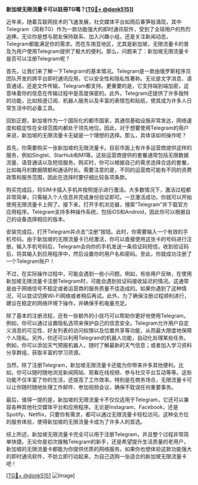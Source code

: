 **新加坡无限流量卡可以註冊TG嗎？[[TG💪+ @donk5151](https://t.me/s/donk5151)]**

近年来，随着互联网技术的飞速发展，社交媒体平台如雨后春笋般涌现，其中Telegram（简称TG）作为一款功能强大的即时通讯软件，受到了全球用户的热烈追捧。无论你是想与朋友保持联系、加入兴趣小组，还是关注新闻动态，Telegram都能满足你的需求。而在东南亚地区，尤其是新加坡，无限流量卡的普及为用户使用Telegram提供了极大的便利。那么，问题来了：新加坡无限流量卡是否可以注册Telegram呢？

首先，让我们来了解一下Telegram的基本情况。Telegram是一款由俄罗斯程序员团队开发的跨平台即时通讯应用，它以安全性和隐私性著称。无论是文字消息、语音通话，还是文件传输，Telegram都支持。更重要的是，它支持端到端加密，这意味着你的信息在传输过程中是高度保密的。此外，Telegram还提供了许多独特的功能，比如频道订阅、机器人服务以及丰富的表情包和贴纸，使其成为许多人日常生活中的必备工具。

回到正题，新加坡作为一个国际化的都市国家，其通信基础设施非常发达，网络速度和稳定性在全球范围内都处于领先地位。因此，对于想要使用Telegram的用户来说，新加坡的无限流量卡无疑是一个理想的选择。那么，具体该如何操作呢？

首先，你需要购买一张新加坡的无限流量卡。目前市面上有许多运营商提供这样的服务，例如Singtel、StarHub和M1等。这些运营商提供的套餐通常包括无限数据流量、语音通话以及短信服务。购买时，你可以根据自己的需求选择合适的套餐，比如每月的数据限额和通话时长。需要注意的是，不同的运营商可能有不同的资费政策和服务范围，因此在选择时要仔细比较各项条款。

购买完成后，将SIM卡插入手机并按照提示进行激活。大多数情况下，激活过程都非常简单，只需输入个人信息并完成身份验证即可。一旦激活成功，你就可以开始使用无限流量卡上网了。接下来，打开手机浏览器，搜索“Telegram”并下载官方应用程序。Telegram支持多种操作系统，包括iOS和Android，因此你可以根据自己的设备选择相应的版本。

安装完成后，打开Telegram并点击“注册”按钮。此时，你需要输入一个有效的手机号码。由于新加坡的无限流量卡已经激活，你可以直接使用这张卡的号码进行注册。输入手机号码后，Telegram会向你的手机发送一条验证码短信。收到验证码后，将其输入到应用程序中，然后设置你的用户名和密码。至此，你就成功注册了一个Telegram账户！

不过，在实际操作过程中，可能会遇到一些小问题。例如，有些用户反映，在使用新加坡无限流量卡注册Telegram时，可能会遇到验证码接收延迟的情况。这通常是由于网络信号不稳定或者运营商的服务质量不佳造成的。如果你遇到了这种情况，可以尝试切换Wi-Fi网络或者稍后再试。此外，为了确保注册过程顺利进行，建议在稳定的网络环境下操作，并确保手机电量充足。

除了基本的注册流程，还有一些额外的小技巧可以帮助你更好地使用Telegram。例如，你可以通过设置隐私选项来保护自己的信息安全。Telegram允许用户自定义消息的可见性、好友列表的访问权限以及位置共享等功能，从而最大限度地保障个人隐私。另外，你还可以利用Telegram的机器人功能，自动化处理某些任务。例如，你可以添加天气预报机器人，随时了解最新的天气信息；或者加入学习资料分享群组，获取丰富的学习资源。

当然，除了注册Telegram，新加坡无限流量卡还能为你带来许多其他便利。比如，你可以随时随地浏览新闻网站、观看在线视频、参与社交平台互动等等。这些功能不仅丰富了你的生活，还提高了工作效率。特别是在商务场合，无限流量卡可以让你随时随地处理工作邮件、参加视频会议，确保不耽误任何重要事务。

最后，值得一提的是，新加坡的无限流量卡不仅仅适用于Telegram，它还可以兼容各种其他社交媒体平台和应用程序。无论是Instagram、Facebook，还是Spotify、Netflix，只要你有需求，都可以通过无限流量卡轻松访问。这种全方位的服务体验，使得新加坡的无限流量卡成为了许多人的首选。

综上所述，新加坡无限流量卡完全可以用于注册Telegram，并且整个过程非常简单快捷。无论你是初次接触Telegram的新手，还是希望提升生活质量的老用户，新加坡的无限流量卡都能为你提供优质的网络服务。如果你也想体验这款功能强大的即时通讯软件，不妨立即行动起来，为自己选购一张适合的新加坡无限流量卡吧！

[[TG💪+ @donk5151](https://t.me/s/donk5151) ![Image](https://i.postimg.cc/rwNCRYN7/Snipaste-2025-04-30-17-27-05.png)]